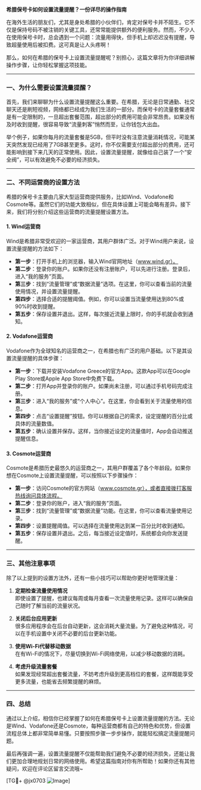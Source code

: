 **希腊保号卡如何设置流量提醒？一份详尽的操作指南**

在海外生活的朋友们，尤其是身处希腊的小伙伴们，肯定对保号卡并不陌生。它不仅是保持号码不被注销的关键工具，还常常能提供额外的便利服务。然而，不少人在使用保号卡时，总会遇到一个问题：流量用得快，但手机上却迟迟没有提醒，导致超量使用后被扣费。这可真是让人头疼啊！

那么，如何在希腊的保号卡上设置流量提醒呢？别担心，这篇文章将为你详细讲解操作步骤，让你轻松掌握这项技能。

---

### 一、为什么需要设置流量提醒？

首先，我们来聊聊为什么设置流量提醒这么重要。在希腊，无论是日常通勤、社交聊天还是刷短视频，网络都已经成为我们生活的一部分。而保号卡的流量套餐通常是有一定限制的，一旦超出套餐范围，超出部分的费用可能会非常昂贵。如果没有及时收到提醒，很容易导致“流量刺客”悄然而至，让你钱包大出血。

举个例子，如果你每月的流量套餐是5GB，但平时没有注意流量消耗情况，可能某天突然发现已经用了7GB甚至更多。这时，你不仅需要支付超出部分的费用，还可能影响到接下来几天的正常使用。因此，设置流量提醒，就像给自己装了一个“安全阀”，可以有效避免不必要的经济损失。

---

### 二、不同运营商的设置方法

希腊的保号卡主要由几家大型运营商提供服务，比如Wind、Vodafone和Cosmote等。虽然它们的功能大致相似，但在具体设置上可能会略有差异。接下来，我们将分别介绍这些运营商的流量提醒设置方法。

#### 1. Wind运营商

Wind是希腊非常受欢迎的一家运营商，其用户群体广泛。对于Wind用户来说，设置流量提醒的方法如下：

- **第一步**：打开手机上的浏览器，输入Wind官网地址（www.wind.gr）。
- **第二步**：登录你的账户。如果你还没有注册账户，可以先进行注册。登录后，进入“我的服务”页面。
- **第三步**：找到“流量管理”或“数据流量”选项。在这里，你可以查看当前的流量使用情况，并设置流量提醒。
- **第四步**：选择合适的提醒阈值。例如，你可以设置当流量使用达到80%或90%时收到提醒。
- **第五步**：保存设置并退出。这样，每次接近流量上限时，你的手机就会收到通知。

#### 2. Vodafone运营商

Vodafone作为全球知名的运营商之一，在希腊也有广泛的用户基础。以下是其设置流量提醒的具体步骤：

- **第一步**：下载并安装Vodafone Greece的官方App。这款App可以在Google Play Store或Apple App Store中免费下载。
- **第二步**：打开App并登录你的账户。如果尚未注册，可以通过手机号码完成注册。
- **第三步**：进入“我的服务”或“个人中心”。在这里，你会看到关于流量使用的信息。
- **第四步**：点击“设置提醒”按钮。你可以根据自己的需求，设定提醒的百分比或具体的流量数值。
- **第五步**：确认设置并保存。这样，当你接近设定的流量值时，App会自动推送提醒信息。

#### 3. Cosmote运营商

Cosmote是希腊历史最悠久的运营商之一，其用户群覆盖了各个年龄段。如果你想在Cosmote上设置流量提醒，可以按照以下步骤操作：

- **第一步**：访问Cosmote的官方网站（www.cosmote.gr），或者直接拨打客服热线询问具体流程。
- **第二步**：登录你的账户，进入“我的服务”页面。
- **第三步**：找到“流量管理”或“数据流量”功能。在这里，你可以查看流量使用记录。
- **第四步**：设置提醒阈值。可以选择在流量使用达到某一百分比时收到通知。
- **第五步**：保存设置并退出。之后，每当接近设定值时，系统都会向你发送提醒。

---

### 三、其他注意事项

除了以上提到的设置方法外，还有一些小技巧可以帮助你更好地管理流量：

1. **定期检查流量使用情况**  
   即使设置了提醒，也建议每周或每月查看一次流量使用记录。这样可以确保自己随时了解当前的流量状况。

2. **关闭后台应用更新**  
   很多应用程序会在后台自动更新，这会消耗大量流量。为了避免这种情况，可以在手机设置中关闭不必要的后台更新功能。

3. **使用Wi-Fi代替移动数据**  
   在有Wi-Fi的情况下，尽量切换到Wi-Fi网络使用，以减少移动数据的消耗。

4. **考虑升级流量套餐**  
   如果发现经常超出套餐流量，不妨考虑升级到更高档位的套餐，这样既能享受更多流量，也能省去频繁提醒的麻烦。

---

### 四、总结

通过以上介绍，相信你已经掌握了如何在希腊保号卡上设置流量提醒的方法。无论是Wind、Vodafone还是Cosmote，每种运营商都有自己的特色和优势，但设置流程总体上都非常简单易懂。只要按照步骤一步步操作，就能轻松搞定流量提醒问题。

最后再强调一遍，设置流量提醒不仅能帮助我们避免不必要的经济损失，还能让我们更加合理地规划日常的网络使用。希望这篇指南对你有所帮助！如果你还有其他疑问，欢迎在评论区留言交流哦~

[TG💪+ @jx0703 ![Image](https://github.com/user-attachments/assets/dbca1d08-cadb-493c-b0ec-ad6f7a83f270)]